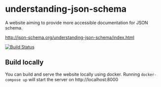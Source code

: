 understanding-json-schema
=========================

A website aiming to provide more accessible documentation for JSON schema.

http://json-schema.org/understanding-json-schema/index.html

[![Build Status](https://travis-ci.org/json-schema-org/understanding-json-schema.png)](https://travis-ci.org/json-schema-org/understanding-json-schema)

## Build locally

You can build and serve the website locally using docker. Running
`docker-compose up` will start the server on http://localhost:8000

